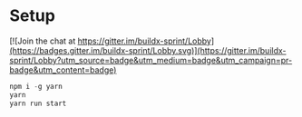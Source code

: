 # Setup

[![Join the chat at https://gitter.im/buildx-sprint/Lobby](https://badges.gitter.im/buildx-sprint/Lobby.svg)](https://gitter.im/buildx-sprint/Lobby?utm_source=badge&utm_medium=badge&utm_campaign=pr-badge&utm_content=badge)

```javascript
npm i -g yarn
yarn
yarn run start
```

